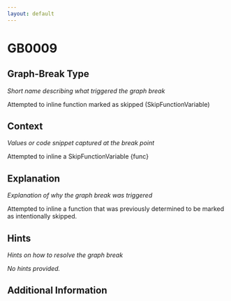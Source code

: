 ```yaml
---
layout: default
---
```

# GB0009

## Graph-Break Type
*Short name describing what triggered the graph break*

Attempted to inline function marked as skipped (SkipFunctionVariable)

## Context
*Values or code snippet captured at the break point*

Attempted to inline a SkipFunctionVariable {func}

## Explanation
*Explanation of why the graph break was triggered*

Attempted to inline a function that was previously determined to be marked as intentionally skipped.

## Hints
*Hints on how to resolve the graph break*

*No hints provided.*


## Additional Information

<!-- ADDITIONAL INFORMATION START - Add custom information below this line -->

<!-- ADDITIONAL INFORMATION END -->

